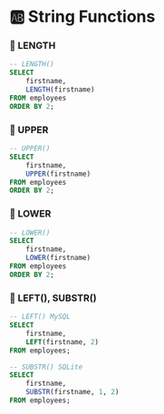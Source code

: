 # 🆎 String Functions

### 💌 LENGTH
```sql
-- LENGTH() 
SELECT 
	firstname, 
    LENGTH(firstname)
FROM employees
ORDER BY 2;
```
### 💌 UPPER
```sql
-- UPPER()
SELECT 
	firstname, 
    UPPER(firstname)
FROM employees
ORDER BY 2;
```
### 💌 LOWER
```sql
-- LOWER() 
SELECT 
	firstname, 
    LOWER(firstname)
FROM employees
ORDER BY 2;
```
### 💌 LEFT(), SUBSTR()
```sql
-- LEFT() MySQL
SELECT 
	firstname, 
    LEFT(firstname, 2)
FROM employees;

-- SUBSTR() SQLite
SELECT 
    firstname, 
    SUBSTR(firstname, 1, 2)
FROM employees;
```
